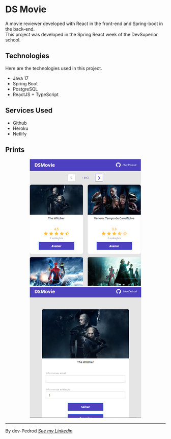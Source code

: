 # DS Movie
A movie reviewer developed with React in the front-end and Spring-boot in the back-end. <br>
This project was developed in the Spring React week of the DevSuperior school.

## Technologies

Here are the technologies used in this project.

* Java 17
* Spring Boot
* PostgreSQL
* ReactJS + TypeScript

## Services Used

* Github
* Heroku
* Netlify

## Prints

<p align="center">
  <img src="https://github.com/dev-Pedrod/DS-Movie/blob/readme/redImages/Filmes.PNG" hspace="50" width="350"/>
  <img src="https://github.com/dev-Pedrod/DS-Movie/blob/readme/redImages/Avaliar.PNG" hspace="50" width="350"/> 
</p>

---

By dev-Pedrod  [*See my Linkedin*](https://www.linkedin.com/in/pedrooliveiradev/)

